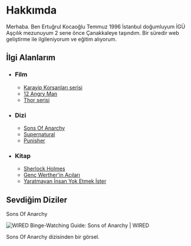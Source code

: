 <!DOCTYPE html>
<html lang="tr">
<head>
  <meta charset="UTF-8">
  <meta name="viewport" content="width=device-width, initial-scale=1.0">
  </head>
<body>
  <h1>Hakkımda</h1>
  <p>Merhaba. Ben Ertuğrul Kocaoğlu Temmuz 1996 İstanbul doğumluyum İGÜ Aşçılık mezunuyum 2 sene önce Çanakkaleye taşındım. Bir süredir web geliştirme ile ilgileniyorum ve eğitim alıyorum.</p>
  <h2>İlgi Alanlarım</h2>
  <ul>
    <li>
      <h3>Film</h3>
      <ul>
        <li><a href="https://www.imdb.com/title/tt0325980/?ref_=fn_al_tt_1">Karayip Korsanları serisi</a></li>
        <li><a href="https://www.imdb.com/title/tt0050083/">12 Angry Man</a></li>
        <li><a href="https://www.imdb.com/title/tt0800369/?ref_=fn_al_tt_1">Thor serisi</a></li>
      </ul>
    </li>
    <li>
      <h3>Dizi</h3>
      <ul>
        <li><a href="https://www.imdb.com/title/tt1124373/?ref_=nv_sr_srsg_0_tt_6_nm_2_q_sons">Sons Of Anarchy</a></li>
        <li><a href="https://www.imdb.com/title/tt0460681/?ref_=nv_sr_srsg_0_tt_7_nm_1_q_superna">Supernatural</a></li>
        <li><a href="https://www.imdb.com/title/tt5675620/?ref_=nv_sr_srsg_0_tt_7_nm_1_q_punisher">Punisher</a></li>
      </ul>
    </li>
    <li>
      <h3>Kitap</h3>
      <ul>
        <li><a href="https://www.goodreads.com/book/show/76248.Sherlock_Holmes_of_Baker_Street?from_search=true&from_srp=true&qid=7zS9lfsxrn&rank=19">Sherlock Holmes</a></li>
        <li><a href="https://www.goodreads.com/book/show/11667256-gen-werther-in-ac-lar?ac=1&from_search=true&qid=YgcLogUTfC&rank=1">Genç Werther'in Acıları</a></li>
        <li><a href="https://www.goodreads.com/book/show/124986947-erich-fromm-yaratmayan-i-nsan-yok-etmek-i-ster-psikoterapistler-serisi?ref=nav_sb_ss_1_11">Yaratmayan İnsan Yok Etmek İster</a></li>
      </ul>
    </li>
  </ul>
  <h2>Sevdiğim Diziler</h2>
  <p>Sons Of Anarchy</p>
  <img src="https://media.wired.com/photos/593244ff9be5e55af6c23df3/master/w_2560%2Cc_limit/Sons-of-Anarchy-Episode-6-06-Salvage-sons-of-anarchy-35979907-2864-1996.jpg" alt="WIRED Binge-Watching Guide: Sons of Anarchy | WIRED">
  <!--Dizinin bir sahnesinden görsel. -->
  <p>Sons Of Anarchy dizisinden bir görsel.</p>
</body>
</html>
